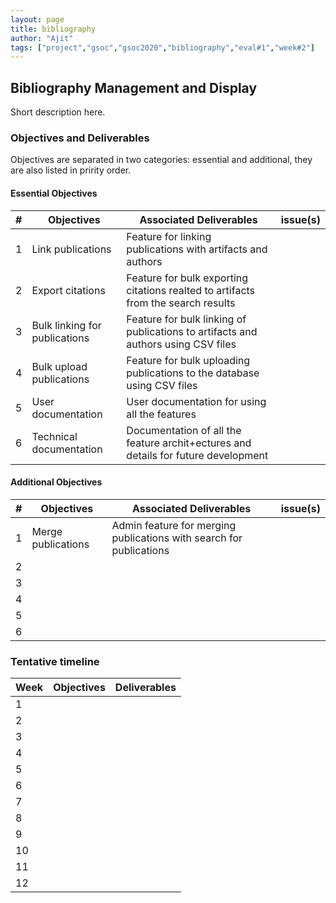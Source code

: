 ```yaml
---
layout: page
title: bibliography
author: "Ajit"
tags: ["project","gsoc","gsoc2020","bibliography","eval#1","week#2"]
---
```


## Bibliography Management and Display
Short description here.

### Objectives and Deliverables
Objectives are separated in two categories: essential and additional, they are also listed in pririty order. 
#### Essential Objectives

|\#|Objectives|Associated Deliverables|issue(s)|  
|---	|---	|---	|---	|  
|1   	| Link publications    |  Feature for linking publications with artifacts and authors 	|   	|  
|2   	| Export citations |  Feature for bulk exporting citations realted to artifacts from the search results 	|   	|  
|3   	| Bulk linking for publications 	|  Feature for bulk linking of publications to artifacts and authors using CSV files 	|   	|  
|4   	| Bulk upload publications  	| Feature for bulk uploading publications to the database using CSV files  	|   	|  
|5   	| User documentation |  User documentation for using all the features 	|   	|  
|6   	| Technical documentation  	| Documentation of all the feature archit+ectures and details for future development  	|   	|  

#### Additional Objectives

|\#|Objectives|Associated Deliverables|issue(s)|  
|---	|---	|---	|---	|  
|1   	| Merge publications 	|  Admin feature for merging publications with search for publications 	|   	|  
|2   	|   	|   	|   	|  
|3   	|   	|   	|   	|  
|4   	|   	|   	|   	|  
|5   	|   	|   	|   	|  
|6   	|   	|   	|   	|  

### Tentative timeline  

| Week  |Objectives |Deliverables |  
|---|---|---|  
|1|   |   |  
|2|   |   |  
|3|   |   |  
|4|   |   |  
|5|   |   |  
|6|   |   |  
|7|   |   |  
|8|   |   |  
|9|   |   |  
|10|   |   |  
|11|   |   |  
|12|   |   |  




